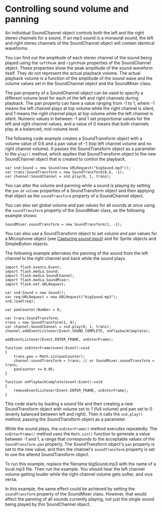 # Controlling sound volume and panning

<div>

An individual SoundChannel object controls both the left and the right stereo
channels for a sound. If an mp3 sound is a monaural sound, the left and right
stereo channels of the SoundChannel object will contain identical waveforms.

You can find out the amplitude of each stereo channel of the sound being played
using the `leftPeak` and `rightPeak` properties of the SoundChannel object.
These properties show the peak amplitude of the sound waveform itself. They do
not represent the actual playback volume. The actual playback volume is a
function of the amplitude of the sound wave and the volume values set in the
SoundChannel object and the SoundMixer class.

The pan property of a SoundChannel object can be used to specify a different
volume level for each of the left and right channels during playback. The pan
property can have a value ranging from -1 to 1, where -1 means the left channel
plays at top volume while the right channel is silent, and 1 means the right
channel plays at top volume while the left channel is silent. Numeric values in
between -1 and 1 set proportional values for the left and right channel values,
and a value of 0 means that both channels play at a balanced, mid-volume level.

The following code example creates a SoundTransform object with a volume value
of 0.6 and a pan value of -1 (top left channel volume and no right channel
volume). It passes the SoundTransform object as a parameter to the `play()`
method, which applies that SoundTransform object to the new SoundChannel object
that is created to control the playback.

    var snd:Sound = new Sound(new URLRequest("bigSound.mp3"));
    var trans:SoundTransform = new SoundTransform(0.6, -1);
    var channel:SoundChannel = snd.play(0, 1, trans);

You can alter the volume and panning while a sound is playing by setting the
`pan` or `volume` properties of a SoundTransform object and then applying that
object as the `soundTransform` property of a SoundChannel object.

You can also set global volume and pan values for all sounds at once using the
`soundTransform` property of the SoundMixer class, as the following example
shows:

    SoundMixer.soundTransform = new SoundTransform(1, -1);

You can also use a SoundTransform object to set volume and pan values for a
Microphone object (see
[Capturing sound input](WS5b3ccc516d4fbf351e63e3d118a9b90204-7d1d.html)) and for
Sprite objects and SimpleButton objects.

The following example alternates the panning of the sound from the left channel
to the right channel and back while the sound plays.

    import flash.events.Event;
    import flash.media.Sound;
    import flash.media.SoundChannel;
    import flash.media.SoundMixer;
    import flash.net.URLRequest;

    var snd:Sound = new Sound();
    var req:URLRequest = new URLRequest("bigSound.mp3");
    snd.load(req);

    var panCounter:Number = 0;

    var trans:SoundTransform;
    trans = new SoundTransform(1, 0);
    var channel:SoundChannel = snd.play(0, 1, trans);
    channel.addEventListener(Event.SOUND_COMPLETE, onPlaybackComplete);

    addEventListener(Event.ENTER_FRAME, onEnterFrame);

    function onEnterFrame(event:Event):void
    {
    	trans.pan = Math.sin(panCounter);
    	channel.soundTransform = trans; // or SoundMixer.soundTransform = trans;
    	panCounter += 0.05;
    }

    function onPlaybackComplete(event:Event):void
    {
    	removeEventListener(Event.ENTER_FRAME, onEnterFrame);
    }

This code starts by loading a sound file and then creating a new SoundTransform
object with volume set to 1 (full volume) and pan set to 0 (evenly balanced
between left and right). Then it calls the `snd.play()` method, passing the
SoundTransform object as a parameter.

While the sound plays, the `onEnterFrame()` method executes repeatedly. The
`onEnterFrame()` method uses the `Math.sin()` function to generate a value
between -1 and 1, a range that corresponds to the acceptable values of the
`SoundTransform.pan` property. The SoundTransform object's `pan` property is set
to the new value, and then the channel's `soundTransform` property is set to use
the altered SoundTransform object.

To run this example, replace the filename bigSound.mp3 with the name of a local
mp3 file. Then run the example. You should hear the left channel volume getting
louder while the right channel volume gets softer, and vice versa.

In this example, the same effect could be achieved by setting the
`soundTransform` property of the SoundMixer class. However, that would affect
the panning of all sounds currently playing, not just the single sound being
played by this SoundChannel object.

</div>

<div>

<div>

</div>

</div>
